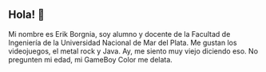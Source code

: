 ## Hola! 👋
Mi nombre es Erik Borgnia, soy alumno y docente de la Facultad de Ingeniería de la Universidad Nacional de Mar del Plata.
Me gustan los videojuegos, el metal rock y Java. Ay, me siento muy viejo diciendo eso.
No pregunten mi edad, mi GameBoy Color me delata.
